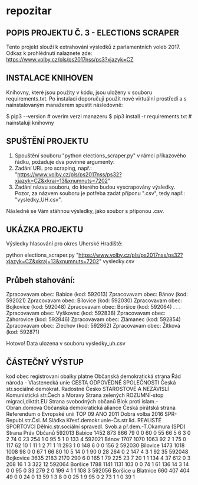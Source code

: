 # repozitar

POPIS PROJEKTU Č. 3 - ELECTIONS SCRAPER
---------------------------------------
Tento projekt slouží k extrahování výsledků z parlamentních voleb 2017. Odkaz k prohlédnutí nalaznete zde: 
https://www.volby.cz/pls/ps2017nss/ps3?xjazyk=CZ

INSTALACE KNIHOVEN
------------------
Knihovny, které jsou použity v kódu, jsou uloženy v souboru requirements.txt. Po instalaci doporučuji použít nové virtuální prostředí a s nainstalovaným manažerem spustit následovně:

$ pip3 --version                      # overim verzi manazeru
$ pip3 install -r requirements.txt    # nainstaluji knihovny

SPUŠTĚNÍ PROJEKTU
-----------------
1. Spouštění souboru "python elections_scraper.py" v rámci příkazového řádku, požaduje dva povinné argumenty:
2. Zadání URL pro scraping, např.: "https://www.volby.cz/pls/ps2017nss/ps32?xjazyk=CZ&xkraj=13&xnumnuts=7202"
3. Zadání názvu souboru, do kterého budou vyscrapovány výsledky. Pozor, za názvem souboru je potřeba zadat příponu ".csv", tedy např.: "vysledky_UH.csv".

Následně se Vám stáhnou výsledky, jako soubor s příponou .csv.

UKÁZKA PROJEKTU
---------------
Výsledky hlasování pro okres Uherské Hradiště:

python elections_scraper.py "https://www.volby.cz/pls/ps2017nss/ps32?xjazyk=CZ&xkraj=13&xnumnuts=7202" vysledky.csv

Průbeh stahování:
-----------------
Zpracovavam obec: Babice (kod: 592013)
Zpracovavam obec: Bánov (kod: 592021)
Zpracovavam obec: Bílovice (kod: 592030)
Zpracovavam obec: Bojkovice (kod: 592048)
Zpracovavam obec: Boršice (kod: 592064)
.
.
.
Zpracovavam obec: Vyškovec (kod: 592838)
Zpracovavam obec: Záhorovice (kod: 592846)
Zpracovavam obec: Zlámanec (kod: 592854)
Zpracovavam obec: Zlechov (kod: 592862)
Zpracovavam obec: Žítková (kod: 592871)

Hotovo! Data ulozena v souboru vysledky_uh.csv

ČÁSTEČNÝ VÝSTUP
---------------
kod	obec	registrovani	obalky	platne	Občanská demokratická strana	Řád národa - Vlastenecká unie	CESTA ODPOVĚDNÉ SPOLEČNOSTI	Česká str.sociálně demokrat.	Radostné Česko	STAROSTOVÉ A NEZÁVISLÍ	Komunistická str.Čech a Moravy	Strana zelených	ROZUMNÍ-stop migraci,diktát.EU	Strana svobodných občanů	Blok proti islam.-Obran.domova	Občanská demokratická aliance	Česká pirátská strana	Referendum o Evropské unii	TOP 09	ANO 2011	Dobrá volba 2016	SPR-Republ.str.Čsl. M.Sládka	Křesť.demokr.unie-Čs.str.lid.	REALISTÉ	SPORTOVCI	Dělnic.str.sociální spravedl.	Svob.a př.dem.-T.Okamura (SPD)	Strana Práv Občanů
592013	Babice	1452	873	866	79	0	0	60	0	55	66	5	6	3	0	2	74	0	23	254	1	0	95	5	1	0	133	4
592021	Bánov	1707	1070	1063	92	2	1	75	0	117	62	10	1	11	1	2	71	1	11	293	1	0	148	6	0	0	156	2
592030	Bílovice	1473	1018	1008	98	0	0	67	1	66	80	10	5	14	0	1	90	0	28	264	0	2	147	4	3	1	92	35
592048	Bojkovice	3635	2183	2170	290	6	0	165	1	79	225	23	7	20	1	1	134	4	37	612	0	3	208	16	1	3	322	12
592064	Boršice	1788	1141	1131	103	0	0	74	1	61	136	14	3	14	0	0	95	0	33	279	2	0	199	4	1	1	108	3
592056	Boršice u Blatnice	660	407	404	49	0	0	24	0	13	59	1	3	8	0	0	25	1	9	95	0	2	73	1	1	0	39	1

